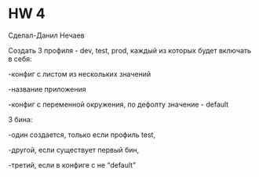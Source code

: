 # HW 4
Сделал-Данил Нечаев

Создать 3 профиля - dev, test, prod, каждый из которых будет включать в себя:

-конфиг с листом из нескольких значений
		
-название приложения
		
-конфиг с переменной окружения, по дефолту значение - default
	
3 бина: 
		
-один создается, только если профиль test, 
	
-другой, если существует первый бин, 
	
-третий, если в конфиге с не “default”
